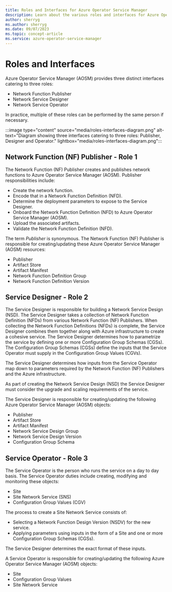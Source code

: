 ```yaml
---
title: Roles and Interfaces for Azure Operator Service Manager
description: Learn about the various roles and interfaces for Azure Operator Service Manager.
author: sherryg
ms.author: sherryg
ms.date: 09/07/2023
ms.topic: concept-article
ms.service: azure-operator-service-manager
---
```


# Roles and Interfaces

Azure Operator Service Manager (AOSM) provides three distinct interfaces catering to three roles:

- Network Function Publisher
- Network Service Designer
- Network Service Operator

In practice, multiple of these roles can be performed by the same person if necessary.

:::image type="content" source="media/roles-interfaces-diagram.png" alt-text="Diagram showing three interfaces catering to three roles: Publisher, Designer and Operator." lightbox="media/roles-interfaces-diagram.png":::

## Network Function (NF) Publisher - Role 1

The Network Function (NF) Publisher creates and publishes network functions to Azure Operator Service Manager (AOSM).  Publisher responsibilities include:
- Create the network function.
- Encode that in a Network Function Definition (NFD).
- Determine the deployment parameters to expose to the Service Designer.
- Onboard the Network Function Definition (NFD) to Azure Operator Service Manager (AOSM).
- Upload the associated artifacts.
- Validate the Network Function Definition (NFD).

The term *Publisher* is synonymous. The Network Function (NF) Publisher is responsible for creating/updating these Azure Operator Service Manager (AOSM) resources:
- Publisher
- Artifact Store
- Artifact Manifest
- Network Function Definition Group
- Network Function Definition Version

## Service Designer - Role 2

The Service Designer is responsible for building a Network Service Design (NSD). The Service Designer takes a collection of Network Function Definition (NFDs) from various Network Function (NF) Publishers. When collecting the Network Function Definitions (NFDs) is complete, the Service Designer combines them together along with Azure infrastructure to create a cohesive service.  The Service Designer determines how to parametrize the service by defining one or more Configuration Group Schemas (CGSs). The Configuration Group Schemas (CGSs) define the inputs that the Service Operator must supply in the Configuration Group Values (CGVs).

The Service Designer determines how inputs from the Service Operator map down to parameters required by the Network Function (NF) Publishers and the Azure infrastructure.

As part of creating the Network Service Design (NSD) the Service Designer must consider the upgrade and scaling requirements of the service.

The Service Designer is responsible for creating/updating the following Azure Operator Service Manager (AOSM) objects:

- Publisher
- Artifact Store
- Artifact Manifest
- Network Service Design Group
- Network Service Design Version
- Configuration Group Schema

## Service Operator - Role 3

The Service Operator is the person who runs the service on a day to day basis.  The Service Operator duties include creating, modifying and monitoring these objects:
- Site
- Site Network Service (SNS)
- Configuration Group Values (CGV)

The process to create a Site Network Service consists of:
- Selecting a Network Function Design Version (NSDV) for the new service.
- Applying parameters using inputs in the form of a Site and one or more Configuration Group Schemas (CGSs).

The Service Designer determines the exact format of these inputs.

A Service Operator is responsible for creating/updating the following Azure Operator Service Manager (AOSM) objects:
- Site
- Configuration Group Values
- Site Network Service
